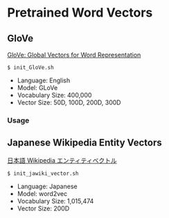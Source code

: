# Pretrained Word Vectors

## GloVe

[GloVe: Global Vectors for Word Representation](https://nlp.stanford.edu/projects/glove/)

```
$ init_GloVe.sh
```

- Language: English
- Model: GLoVe
- Vocabulary Size: 400,000
- Vector Size: 50D, 100D, 200D, 300D

### Usage

## Japanese Wikipedia Entity Vectors

[日本語 Wikipedia エンティティベクトル](http://www.cl.ecei.tohoku.ac.jp/~m-suzuki/jawiki_vector/)

```
$ init_jawiki_vector.sh
```

- Language: Japanese
- Model: word2vec
- Vocabulary Size: 1,015,474
- Vector Size: 200D

